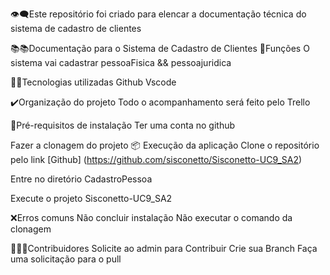 👁‍🗨Este repositório foi criado para elencar a documentação técnica do sistema de cadastro de clientes

📚📚Documentação para o Sistema de Cadastro de Clientes
🔮Funções
O sistema vai cadastrar pessoaFisica && pessoajuridica

👨‍💻️Tecnologias utilizadas
Github
Vscode

✔️Organização do projeto
Todo o acompanhamento será feito pelo Trello

📣Pré-requisitos de instalação
Ter uma conta no github

Fazer a clonagem do projeto
📦️ Execução da aplicação
Clone o repositório pelo link
[Github] (https://github.com/sisconetto/Sisconetto-UC9_SA2)

Entre no diretório
CadastroPessoa

Execute o projeto
Sisconetto-UC9_SA2


❌Erros comuns
Não concluir instalação
Não executar o comando da clonagem

🙇🏻‍♀️Contribuidores
Solicite ao admin para Contribuir
Crie sua Branch
Faça uma solicitação para o pull
